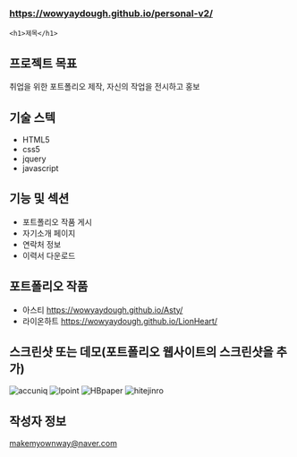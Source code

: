 
### https://wowyaydough.github.io/personal-v2/
```
<h1>제목</h1>
```
## 프로젝트 목표
취업을 위한 포트폴리오 제작, 자신의 작업을 전시하고 홍보

## 기술 스텍
- HTML5
- css5
- jquery
- javascript

## 기능 및 섹션
- 포트폴리오 작품 게시
- 자기소개 페이지
- 연락처 정보
- 이력서 다운로드 

## 포트폴리오 작품
- 아스티 https://wowyaydough.github.io/Asty/
- 라이온하트 https://wowyaydough.github.io/LionHeart/

## 스크린샷 또는 데모(포트폴리오 웹사이트의 스크린샷을 추가)
![accuniq](https://github.com/wowyaydough/personal-v2/assets/150096210/235a4915-b503-4129-baf7-1b5b2604f501)
![lpoint](https://github.com/wowyaydough/personal-v2/assets/150096210/8e93101c-ada4-4ab2-a8d3-955dd2067424)
![HBpaper](https://github.com/wowyaydough/personal-v2/assets/150096210/afcdfc23-4eff-40ed-a7e2-94d5afd2cbb5)
![hitejinro](https://github.com/wowyaydough/personal-v2/assets/150096210/4d2a7660-c263-441f-96a6-043e3c9e53e8)


## 작성자 정보
makemyownway@naver.com


